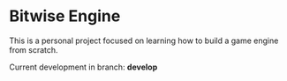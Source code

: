 # Bitwise Engine

This is a personal project focused on learning how to build a game engine from scratch.

Current development in branch: **develop**
